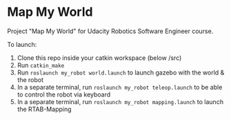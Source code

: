 # Map My World

Project "Map My World" for Udacity Robotics Software Engineer course.

To launch:

 1. Clone this repo inside your catkin workspace (below /src)
 2. Run `catkin_make`
 3. Run `roslaunch my_robot world.launch` to launch gazebo with the world & the robot
 4. In a separate terminal, run `roslaunch my_robot teleop.launch` to be able to control the robot via keyboard
 5. In a separate terminal, run `roslaunch my_robot mapping.launch` to launch the RTAB-Mapping
 